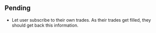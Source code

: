 ## Pending
 - Let user subscribe to their own trades. As their trades get filled, they should get back this information.
 
